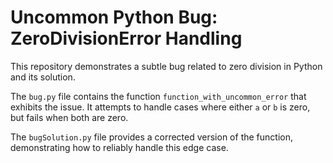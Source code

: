 # Uncommon Python Bug: ZeroDivisionError Handling
This repository demonstrates a subtle bug related to zero division in Python and its solution.

The `bug.py` file contains the function `function_with_uncommon_error` that exhibits the issue. It attempts to handle cases where either `a` or `b` is zero, but fails when both are zero.

The `bugSolution.py` file provides a corrected version of the function, demonstrating how to reliably handle this edge case.